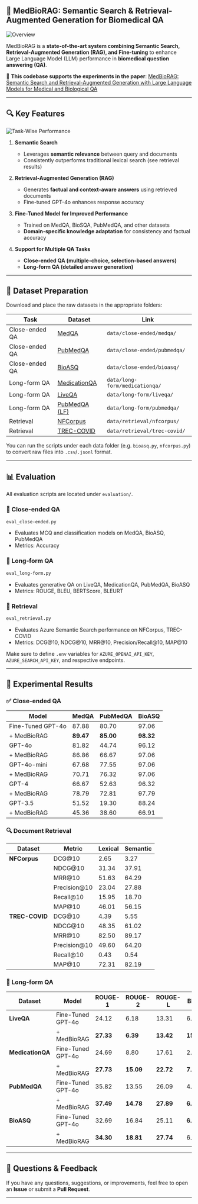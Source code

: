 ## 📌 MedBioRAG: Semantic Search & Retrieval-Augmented Generation for Biomedical QA

![Overview](../figures/overview.png)

MedBioRAG is a **state-of-the-art system combining Semantic Search, Retrieval-Augmented Generation (RAG), and Fine-tuning** to enhance Large Language Model (LLM) performance in **biomedical question answering (QA)**.

📄 **This codebase supports the experiments in the paper**: [MedBioRAG: Semantic Search and Retrieval-Augmented Generation with Large Language Models for Medical and Biological QA](https://drive.google.com/drive/folders/1SrCwIHqEXudeC_T6IgpLyjzUjc9NNSOS?usp=sharing)

---

## 🔍 Key Features

![Task-Wise Performance](../figures/task-wise-performance.png)

1. **Semantic Search**
   - Leverages **semantic relevance** between query and documents
   - Consistently outperforms traditional lexical search (see retrieval results)

2. **Retrieval-Augmented Generation (RAG)**
   - Generates **factual and context-aware answers** using retrieved documents
   - Fine-tuned GPT-4o enhances response accuracy

3. **Fine-Tuned Model for Improved Performance**
   - Trained on MedQA, BioSQA, PubMedQA, and other datasets
   - **Domain-specific knowledge adaptation** for consistency and factual accuracy

4. **Support for Multiple QA Tasks**
   - **Close-ended QA (multiple-choice, selection-based answers)**
   - **Long-form QA (detailed answer generation)**

---

## 📂 Dataset Preparation

Download and place the raw datasets in the appropriate folders:

| Task | Dataset | Link |
|------|---------|------|
| Close-ended QA | [MedQA](https://github.com/jind11/MedQA) | `data/close-ended/medqa/` |
| Close-ended QA | [PubMedQA](https://github.com/pubmedqa/pubmedqa) | `data/close-ended/pubmedqa/` |
| Close-ended QA | [BioASQ](https://participants-area.bioasq.org/) | `data/close-ended/bioasq/` |
| Long-form QA | [MedicationQA](https://github.com/abachaa/Medication_QA_MedInfo2019) | `data/long-form/medicationqa/` |
| Long-form QA | [LiveQA](https://github.com/abachaa/LiveQA_MedicalTask_TREC2017) | `data/long-form/liveqa/` |
| Long-form QA | [PubMedQA (LF)](https://github.com/pubmedqa/pubmedqa) | `data/long-form/pubmedqa/` |
| Retrieval | [NFCorpus](https://www.cl.uni-heidelberg.de/statnlpgroup/nfcorpus/) | `data/retrieval/nfcorpus/` |
| Retrieval | [TREC-COVID](https://ir.nist.gov/trec-covid/) | `data/retrieval/trec-covid/` |

You can run the scripts under each data folder (e.g. `bioasq.py`, `nfcorpus.py`) to convert raw files into `.csv`/`.jsonl` format.

---

## 📊 Evaluation

All evaluation scripts are located under `evaluation/`.

### 🔹 Close-ended QA
```bash
eval_close-ended.py
```
- Evaluates MCQ and classification models on MedQA, BioASQ, PubMedQA
- Metrics: Accuracy

### 🔹 Long-form QA
```bash
eval_long-form.py
```
- Evaluates generative QA on LiveQA, MedicationQA, PubMedQA, BioASQ
- Metrics: ROUGE, BLEU, BERTScore, BLEURT

### 🔹 Retrieval
```bash
eval_retrieval.py
```
- Evaluates Azure Semantic Search performance on NFCorpus, TREC-COVID
- Metrics: DCG@10, NDCG@10, MRR@10, Precision/Recall@10, MAP@10

Make sure to define `.env` variables for `AZURE_OPENAI_API_KEY`, `AZURE_SEARCH_API_KEY`, and respective endpoints.

---

## 🧪 Experimental Results

### ✅ Close-ended QA

| Model | MedQA | PubMedQA | BioASQ |
|-------|-------|----------|--------|
| Fine-Tuned GPT-4o | 87.88 | 80.70 | 97.06 |
| + MedBioRAG | **89.47** | **85.00** | **98.32** |
| GPT-4o | 81.82 | 44.74 | 96.12 |
| + MedBioRAG | 86.86 | 66.67 | 97.06 |
| GPT-4o-mini | 67.68 | 77.55 | 97.06 |
| + MedBioRAG | 70.71 | 76.32 | 97.06 |
| GPT-4 | 66.67 | 52.63 | 96.32 |
| + MedBioRAG | 78.79 | 72.81 | 97.79 |
| GPT-3.5 | 51.52 | 19.30 | 88.24 |
| + MedBioRAG | 45.36 | 38.60 | 66.91 |

### 🔍 Document Retrieval

| Dataset | Metric | Lexical | Semantic |
|---------|--------|---------|----------|
| **NFCorpus** | DCG@10 | 2.65 | 3.27 |
|             | NDCG@10 | 31.34 | 37.91 |
|             | MRR@10 | 51.63 | 64.29 |
|             | Precision@10 | 23.04 | 27.88 |
|             | Recall@10 | 15.95 | 18.70 |
|             | MAP@10 | 46.01 | 56.15 |
| **TREC-COVID** | DCG@10 | 4.39 | 5.55 |
|             | NDCG@10 | 48.35 | 61.02 |
|             | MRR@10 | 82.50 | 89.17 |
|             | Precision@10 | 49.60 | 64.20 |
|             | Recall@10 | 0.43 | 0.54 |
|             | MAP@10 | 72.31 | 82.19 |

### 📑 Long-form QA

| Dataset | Model | ROUGE-1 | ROUGE-2 | ROUGE-L | BLEU | BERTScore | BLEURT |
|---------|-------|---------|---------|----------|------|------------|--------|
| **LiveQA** | Fine-Tuned GPT-4o | 24.12 | 6.18 | 13.31 | 6.13 | 1.10 | -46.48 |
|           | + MedBioRAG | **27.33** | **6.39** | **13.42** | **15.29** | **-1.60** | **-29.99** |
| **MedicationQA** | Fine-Tuned GPT-4o | 24.69 | 8.80 | 17.61 | 2.98 | 8.98 | -33.82 |
|           | + MedBioRAG | **27.73** | **15.09** | **22.72** | **7.24** | **8.79** | **-33.63** |
| **PubMedQA** | Fine-Tuned GPT-4o | 35.82 | 13.55 | 26.09 | 4.34 | 35.33 | -9.32 |
|           | + MedBioRAG | **37.49** | **14.78** | **27.89** | **6.11** | **37.07** | **-3.97** |
| **BioASQ** | Fine-Tuned GPT-4o | 32.69 | 16.84 | 25.11 | **6.52** | 32.97 | -2.41 |
|           | + MedBioRAG | **34.30** | **18.81** | **27.74** | 6.12 | **35.43** | **-1.54** |

---

## 📢 Questions & Feedback

If you have any questions, suggestions, or improvements, feel free to open an **Issue** or submit a **Pull Request**.

---

